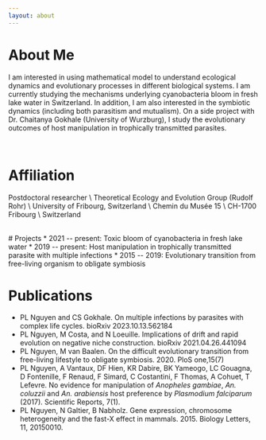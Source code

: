 ```yaml
---
layout: about 
---
```


# About Me
I am interested in using mathematical model to understand ecological dynamics and evolutionary processes in different biological systems. I am currently studying the mechanisms underlying cyanobacteria bloom in fresh lake water in Switzerland.
In addition, I am also interested in the symbiotic dynamics (including both parasitism and mutualism). On a side project with Dr. Chaitanya Gokhale (University of Wurzburg), I study the evolutionary outcomes of host manipulation in trophically transmitted parasites.

<br/>

# Affiliation
Postdoctoral researcher \\
Theoretical Ecology and Evolution Group (Rudolf Rohr) \\
University of Fribourg, Switzerland \\
Chemin du Musée 15 \\
CH-1700 Fribourg \\
Switzerland 

<br/>
# Projects
* 2021 -- present: Toxic bloom of cyanobacteria in fresh lake water
* 2019 -- present: Host manipulation in trophically transmitted parasite with multiple infections
* 2015 -- 2019: Evolutionary transition from free-living organism to obligate symbiosis
  
<br/>

# Publications
* PL Nguyen and CS Gokhale. On multiple infections by parasites with complex life cycles. bioRxiv 2023.10.13.562184
* PL Nguyen, M Costa, and N Loeuille. Implications of drift and rapid evolution on negative niche construction. bioRxiv 2021.04.26.441094
* PL Nguyen, M van Baalen. On the difficult evolutionary transition from free-living lifestyle to obligate symbiosis. 2020. PloS one,15(7)
* PL Nguyen, A Vantaux, DF Hien, KR Dabire, BK Yameogo, LC Gouagna, D Fontenille, F Renaud, F Simard, C Costantini, F Thomas, A Cohuet, T Lefevre. No evidence for manipulation of *Anopheles gambiae*, *An. coluzzii* and *An. arabiensis* host preference by *Plasmodium falciparum* (2017). Scientific Reports, 7(1).
* PL Nguyen, N Galtier, B Nabholz. Gene expression, chromosome heterogeneity and the fast-X effect in mammals. 2015. Biology Letters, 11, 20150010. 